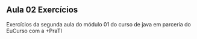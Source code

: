 ## Aula 02 Exercícios

Exercícios da segunda aula do módulo 01 do curso de java em parceria do EuCurso com a +PraTI
